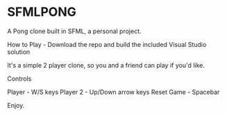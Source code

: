 # SFMLPONG
A Pong clone built in SFML, a personal project.

How to Play - Download the repo and build the included Visual Studio solution

It's a simple 2 player clone, so you and a friend can play if you'd like.

Controls

Player - W/S keys
Player 2 - Up/Down arrow keys
Reset Game - Spacebar

Enjoy.
